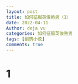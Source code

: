 ```yaml
---
layout: post
title: 如何征服英俊熟男（1）
date: 2022-04-11
Author: deja vu
categories: 如何征服英俊熟男
tags: [剧情小说]
comments: true
--- 
```

# 1
